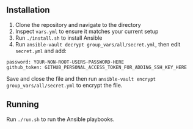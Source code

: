 ## Installation

1. Clone the repository and navigate to the directory
2. Inspect `vars.yml` to ensure it matches your current setup
3. Run `./install.sh` to install Ansible
4. Run `ansible-vault decrypt group_vars/all/secret.yml`, then edit `secret.yml` and add:

```
password: YOUR-NON-ROOT-USERS-PASSWORD-HERE
github_token: GITHUB_PERSONAL_ACCESS_TOKEN_FOR_ADDING_SSH_KEY_HERE
```

Save and close the file and then run `ansible-vault encrypt group_vars/all/secret.yml` to encrypt the file.

## Running

Run `./run.sh` to run the Ansible playbooks.
